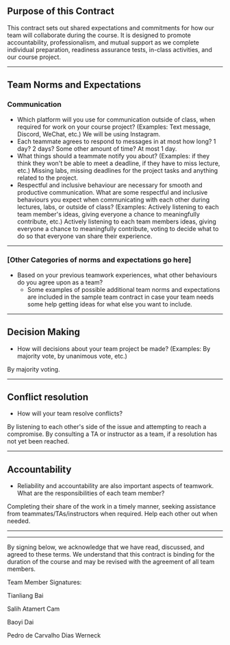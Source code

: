 ## Purpose of this Contract

This contract sets out shared expectations and commitments for how our team will collaborate during the course. It is designed to promote accountability, professionalism, and mutual support as we complete individual preparation, readiness assurance tests, in-class activities, and our course project.

---
## Team Norms and Expectations

### Communication

* Which platform will you use for communication outside of class, when required for work on your course project? (Examples: Text message, Discord, WeChat, etc.)
  We will be using Instagram.
* Each teammate agrees to respond to messages in at most how long? 1 day? 2 days? Some other amount of time?
  At most 1 day.
* What things should a teammate notify you about? (Examples: if they think they won't be able to meet a deadline, if they have to miss lecture, etc.)
  Missing labs, missing deadlines for the project tasks and anything related to the project.
* Respectful and inclusive behaviour are necessary for smooth and productive communication. What are some respectful and inclusive behaviours you expect when communicating with each other during lectures, labs, or outside of class? (Examples: Actively listening to each team member's ideas, giving everyone a chance to meaningfully contribute, etc.)
  Actively listening to each team members ideas, giving everyone a chance to meaningfully contribute, voting to decide what to do so that everyone van share their experience.

---

### [Other Categories of norms and expectations go here]

* Based on your previous teamwork experiences, what other behaviours do you agree upon as a team?
    - Some examples of possible additional team norms and expectations are included in the sample team contract in case your team needs some help getting ideas for what else you want to include.

---

## Decision Making

* How will decisions about your team project be made? (Examples: By majority vote, by unanimous vote, etc.)

By majority voting.

---
## Conflict resolution

* How will your team resolve conflicts?

By listening to each other's side of the issue and attempting to reach a compromise. By consulting a TA or instructor as a team, if a resolution has not yet been reached.



---

## Accountability

* Reliability and accountability are also important aspects of teamwork. What are the responsibilities of each team member?

Completing their share of the work in a timely manner, seeking assistance from teammates/TAs/instructors when required.
Help each other out when needed.

---

---

By signing below, we acknowledge that we have read, discussed, and agreed to these terms. We understand that this contract is binding for the duration of the course and may be revised with the agreement of all team members.

Team Member Signatures:

Tianliang Bai

Salih Atamert Cam

Baoyi Dai

Pedro de Carvalho Dias Werneck
